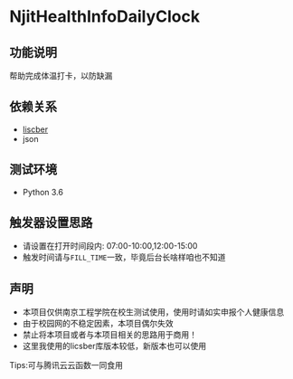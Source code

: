 # NjitHealthInfoDailyClock

## 功能说明
帮助完成体温打卡，以防缺漏

## 依赖关系
* [liscber](https://github.com/licsber)
* json

## 测试环境
* Python 3.6

## 触发器设置思路
* 请设置在打开时间段内: 07:00-10:00,12:00-15:00
* 触发时间请与`FILL_TIME`一致，毕竟后台长啥样咱也不知道

## 声明
* 本项目仅供南京工程学院在校生测试使用，使用时请如实申报个人健康信息
* 由于校园网的不稳定因素，本项目偶尔失效
* 禁止将本项目或者与本项目相关的思路用于商用！
* 这里我使用的licsber库版本较低，新版本也可以使用

Tips:可与腾讯云云函数一同食用  

